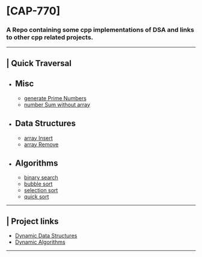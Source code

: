 # [CAP-770]
### A Repo containing some cpp implementations of DSA and links to other cpp related projects.
---

## | Quick Traversal
* ## Misc
  * [generate Prime Numbers](src/generatePrimeNumbers.cpp)
  * [number Sum without array](src/numberSum_withoutarray.cpp)
* ## Data Structures
  * [array Insert](src/arrayInsert.cpp)
  * [array Remove](src/arrayRemove.cpp)
* ## Algorithms
  * [binary search](src/binarySearch.cpp)
  * [bubble sort](src/bubbleSort.cpp)
  * [selection sort](src/selectionSort.cpp)
  * [quick sort](src/quickSort.cpp)
---
## | Project links
* [Dynamic Data Structures](https://github.com/shantanubindhani/Dynamic_Datastructures/)
* [Dynamic Algorithms](https://github.com/shantanubindhani/Dynamic_Algorithms)
---
